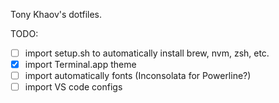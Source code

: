 Tony Khaov's dotfiles.

TODO:

- [ ] import setup.sh to automatically install brew, nvm, zsh, etc.
- [x] import Terminal.app theme
- [ ] import automatically fonts (Inconsolata for Powerline?)
- [ ] import VS code configs
